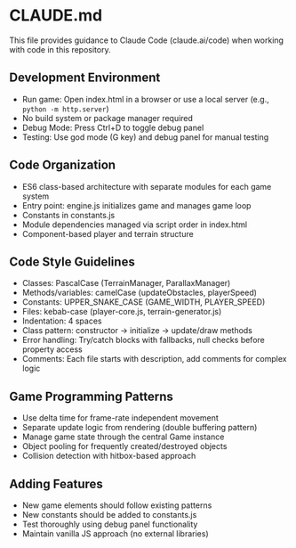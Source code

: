 # CLAUDE.md

This file provides guidance to Claude Code (claude.ai/code) when working with code in this repository.

## Development Environment
- Run game: Open index.html in a browser or use a local server (e.g., `python -m http.server`)
- No build system or package manager required
- Debug Mode: Press Ctrl+D to toggle debug panel
- Testing: Use god mode (G key) and debug panel for manual testing

## Code Organization
- ES6 class-based architecture with separate modules for each game system
- Entry point: engine.js initializes game and manages game loop
- Constants in constants.js
- Module dependencies managed via script order in index.html
- Component-based player and terrain structure

## Code Style Guidelines
- Classes: PascalCase (TerrainManager, ParallaxManager)
- Methods/variables: camelCase (updateObstacles, playerSpeed)
- Constants: UPPER_SNAKE_CASE (GAME_WIDTH, PLAYER_SPEED)
- Files: kebab-case (player-core.js, terrain-generator.js)
- Indentation: 4 spaces
- Class pattern: constructor → initialize → update/draw methods
- Error handling: Try/catch blocks with fallbacks, null checks before property access
- Comments: Each file starts with description, add comments for complex logic

## Game Programming Patterns
- Use delta time for frame-rate independent movement
- Separate update logic from rendering (double buffering pattern)
- Manage game state through the central Game instance
- Object pooling for frequently created/destroyed objects
- Collision detection with hitbox-based approach

## Adding Features
- New game elements should follow existing patterns
- New constants should be added to constants.js
- Test thoroughly using debug panel functionality
- Maintain vanilla JS approach (no external libraries)